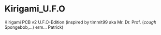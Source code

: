# Kirigami_U.F.O

Kirigami PCB v2 U.F.O-Edition (inspired by timmit99 aka Mr. Dr. Prof. (*cough* Spongebob,...) erm... Patrick)
